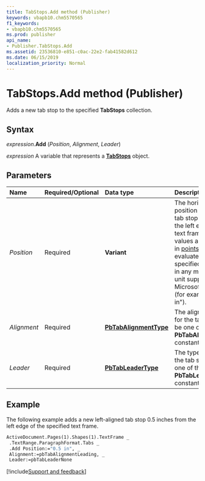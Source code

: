 ```yaml
---
title: TabStops.Add method (Publisher)
keywords: vbapb10.chm5570565
f1_keywords:
- vbapb10.chm5570565
ms.prod: publisher
api_name:
- Publisher.TabStops.Add
ms.assetid: 23536810-e851-c0ac-22e2-fab41582d612
ms.date: 06/15/2019
localization_priority: Normal
---
```



# TabStops.Add method (Publisher)

Adds a new tab stop to the specified **TabStops** collection.


## Syntax

_expression_.**Add** (_Position_, _Alignment_, _Leader_)

_expression_ A variable that represents a **[TabStops](Publisher.TabStops.md)** object.


## Parameters

|Name|Required/Optional|Data type|Description|
|:-----|:-----|:-----|:-----|
|_Position_|Required| **Variant**|The horizontal position of the new tab stop relative to the left edge of the text frame. Numeric values are evaluated in [points](../language/glossary/vbe-glossary.md#point); strings are evaluated in the units specified and can be in any measurement unit supported by Microsoft Publisher (for example, "2.5 in").|
|_Alignment_|Required| **[PbTabAlignmentType](publisher.pbtabalignmenttype.md)**|The alignment setting for the tab stop. Can be one of the **PbTabAlignmentType** constants.|
|_Leader_|Required| **[PbTabLeaderType](publisher.pbtableadertype.md)**|The type of leader for the tab stop. Can be one of the **PbTabLeaderType** constants.|


## Example

The following example adds a new left-aligned tab stop 0.5 inches from the left edge of the specified text frame.

```vb
ActiveDocument.Pages(1).Shapes(1).TextFrame _ 
 .TextRange.ParagraphFormat.Tabs _ 
 .Add Position:="0.5 in", _ 
 Alignment:=pbTabAlignmentLeading, _ 
 Leader:=pbTabLeaderNone
```

[!include[Support and feedback](~/includes/feedback-boilerplate.md)]